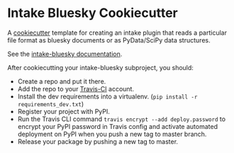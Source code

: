 # Intake Bluesky Cookiecutter

A [cookiecutter](https://github.com/audreyr/cookiecutter) template for creating
an intake plugin that reads a particular file format as bluesky documents
or as PyData/SciPy data structures.


See the [intake-bluesky documentation](https://nsls-ii.github.io/intake-bluesky).


After cookiecutting your intake-bluesky subproject, you should:

* Create a repo and put it there.
* Add the repo to your <a href="https://travis-ci.org/">Travis-CI</a> account.
* Install the dev requirements into a virtualenv. (``pip install -r requirements_dev.txt``)
* Register your project with PyPI.
* Run the Travis CLI command `travis encrypt --add deploy.password` to encrypt your PyPI password in Travis config
  and activate automated deployment on PyPI when you push a new tag to master branch.
* Release your package by pushing a new tag to master.
